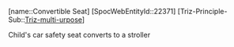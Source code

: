 ﻿---
type: TrizExample
aliases:
- Convertible Seat
license: CC BY-SA 4.0
copyright: https://github.com/SpocWeb
IsDeleted: false
IsReadOnly: false
Confidential: public
tags: 
- Triz/Principle/Example
---
[name::Convertible Seat]
[SpocWebEntityId::22371]
[Triz-Principle-Sub::[Triz-multi-urpose](tech/Triz/Sub/Triz-multi-urpose.md)]

Child&#x27;s car safety seat converts to a stroller